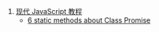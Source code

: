 1. [现代 JavaScript 教程](https://zh.javascript.info/)
    - [6 static methods about Class Promise](https://zh.javascript.info/promise-api)
    

